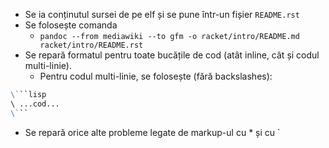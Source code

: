 * Se ia conținutul sursei de pe elf și se pune într-un fișier `README.rst`
* Se folosește comanda
  * `pandoc --from mediawiki --to gfm -o racket/intro/README.md racket/intro/README.rst`
* Se repară formatul pentru toate bucățile de cod (atât inline, cât și codul multi-linie).
  * Pentru codul multi-linie, se folosește (fără backslashes):
```markdown
\```lisp
\ ...cod...
\```
```
  * Se repară orice alte probleme legate de markup-ul cu * și cu `
